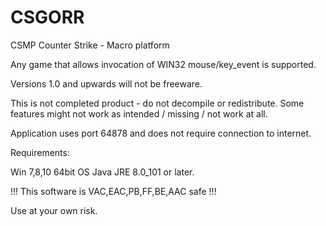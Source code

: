 # CSGORR
CSMP Counter Strike - Macro platform

Any game that allows invocation of WIN32 mouse/key_event is supported.

Versions 1.0 and upwards will not be freeware.

This is not completed product - do not decompile or redistribute.
Some features might not work as intended / missing / not work at all.

Application uses port 64878 and does not require connection to internet.

Requirements:

Win 7,8,10
64bit OS
Java JRE 8.0_101 or later.



 !!! This software is VAC,EAC,PB,FF,BE,AAC safe !!!

Use at your own risk.
